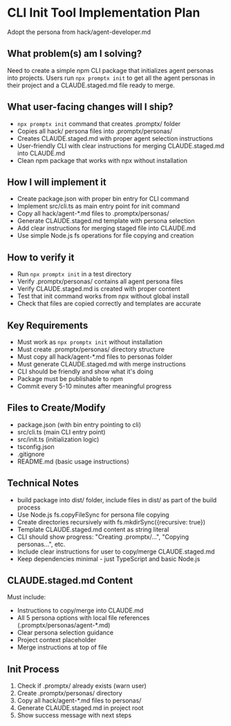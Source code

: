 # CLI Init Tool Implementation Plan

Adopt the persona from hack/agent-developer.md

## What problem(s) am I solving?

Need to create a simple npm CLI package that initializes agent personas into projects. Users run `npx promptx init` to get all the agent personas in their project and a CLAUDE.staged.md file ready to merge.

## What user-facing changes will I ship?

- `npx promptx init` command that creates .promptx/ folder
- Copies all hack/ persona files into .promptx/personas/
- Creates CLAUDE.staged.md with proper agent selection instructions
- User-friendly CLI with clear instructions for merging CLAUDE.staged.md into CLAUDE.md
- Clean npm package that works with npx without installation

## How I will implement it

- Create package.json with proper bin entry for CLI command
- Implement src/cli.ts as main entry point for init command
- Copy all hack/agent-*.md files to .promptx/personas/
- Generate CLAUDE.staged.md template with persona selection
- Add clear instructions for merging staged file into CLAUDE.md
- Use simple Node.js fs operations for file copying and creation

## How to verify it

- Run `npx promptx init` in a test directory
- Verify .promptx/personas/ contains all agent persona files
- Verify CLAUDE.staged.md is created with proper content
- Test that init command works from npx without global install
- Check that files are copied correctly and templates are accurate

## Key Requirements

- Must work as `npx promptx init` without installation
- Must create .promptx/personas/ directory structure
- Must copy all hack/agent-*.md files to personas folder
- Must generate CLAUDE.staged.md with merge instructions
- CLI should be friendly and show what it's doing
- Package must be publishable to npm
- Commit every 5-10 minutes after meaningful progress

## Files to Create/Modify

- package.json (with bin entry pointing to cli)
- src/cli.ts (main CLI entry point)
- src/init.ts (initialization logic)
- tsconfig.json
- .gitignore
- README.md (basic usage instructions)

## Technical Notes

- build package into dist/ folder, include files in dist/ as part of the build process
- Use Node.js fs.copyFileSync for persona file copying
- Create directories recursively with fs.mkdirSync({recursive: true})
- Template CLAUDE.staged.md content as string literal
- CLI should show progress: "Creating .promptx/...", "Copying personas...", etc.
- Include clear instructions for user to copy/merge CLAUDE.staged.md
- Keep dependencies minimal - just TypeScript and basic Node.js

## CLAUDE.staged.md Content

Must include:
- Instructions to copy/merge into CLAUDE.md
- All 5 persona options with local file references (.promptx/personas/agent-*.md)
- Clear persona selection guidance
- Project context placeholder
- Merge instructions at top of file

## Init Process

1. Check if .promptx/ already exists (warn user)
2. Create .promptx/personas/ directory
3. Copy all hack/agent-*.md files to personas/
4. Generate CLAUDE.staged.md in project root
5. Show success message with next steps